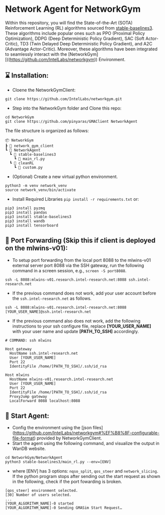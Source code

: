 # Network Agent for NetworkGym


Within this repository, you will find the State-of-the-Art (SOTA) Reinforcement Learning (RL) algorithms sourced from [stable-baselines3](https://stable-baselines3.readthedocs.io/en/master/). These algorithms include popular ones such as PPO (Proximal Policy Optimization), DDPG (Deep Deterministic Policy Gradient), SAC (Soft Actor-Critic), TD3 (Twin Delayed Deep Deterministic Policy Gradient), and A2C (Advantage Actor-Critic). Moreover, these algorithms have been integrated to seamlessly interact with the [NetworkGym][((https://github.com/IntelLabs/networkgym)) Environment.

## ⌛ Installation:
- Cloene the NetworkGymClient:
```
git clone https://github.com/IntelLabs/networkgym.git
```
- Step into the NetworkGym folder and Clone this repo:
```
cd NetworkGym
git clone https://github.com/pinyaras/GMAClient NetworkAgent
```
The file structure is organized as follows:
```
📦 NetworkGym
┣ 📂 network_gym_client
┗ 📂 NetworkAgent
  ┗ 📂 stable-baselines3
    ┗ 📜 main_rl.py
  ┗ 📂 cleanRL
    ┗ 📜 custom.py
```

- (Optional) Create a new virtual python environment.
```
python3 -m venv network_venv
source network_venv/bin/activate
```
- Install Required Libraries `pip install -r requirements.txt` or:
```
pip3 install pyzmq
pip3 install pandas
pip3 install stable-baselines3
pip3 install wandb
pip3 install tensorboard
```

## 🔗 Port Forwarding (Skip this if client is deployed on the mlwins-v01):
- To setup port forwarding from the local port 8088 to the mlwins-v01 external server port 8088 via the SSH gateway, run the following command in a screen session, e.g., `screen -S port8088`.
``` 
ssh -L 8088:mlwins-v01.research.intel-research.net:8088 ssh.intel-research.net
```
- If the previous command does not work, add your user account before the `ssh.intel-research.net` as follows.
```
ssh -L 8088:mlwins-v01.research.intel-research.net:8088 [YOUR_USER_NAME]@ssh.intel-research.net
```
 - If the previous command also does not work, add the following instructions to your ssh configure file, replace **[YOUR_USER_NAME]** with your user name and update **[PATH_TO_SSH]** accordingly.
```
# COMMAND: ssh mlwins

Host gateway
  HostName ssh.intel-research.net
  User [YOUR_USER_NAME]
  Port 22
  IdentityFile /home/[PATH_TO_SSH]/.ssh/id_rsa

Host mlwins
  HostName mlwins-v01.research.intel-research.net
  User [YOUR_USER_NAME]
  Port 22
  IdentityFile /home/[PATH_TO_SSH]/.ssh/id_rsa
  ProxyJump gateway
  LocalForward 8088 localhost:8088
```

## 🚀 Start Agent:

- Config the environment using the [json files] (https://github.com/IntelLabs/networkgym#%EF%B8%8F-configurable-file-format) provided by NetworkGymClient.
- Start the agent using the following command, and visualize the output in WanDB website.
```
cd NetworkGym/NetworkAgent
python3 stable-baselines3/main_rl.py --env=[ENV]
```
- where [ENV] has 3 options: `nqso_split`, `qos_steer` and `network_slicing`. If the python program stops after sending out the start request as shown in the following, check if the port fowarding is broken.
```
[qos_steer] environment selected.
[30] Number of users selected.
...
[YOUR_ALGORITHM_NAME]-0 started
[YOUR_ALGORITHM_NAME]-0 Sending GMASim Start Request…
```
